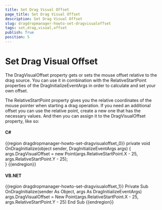 ```yaml
---
title: Set Drag Visual Offset
page_title: Set Drag Visual Offset
description: Set Drag Visual Offset
slug: dragdropmanager-howto-set-dragvisualoffset
tags: set,drag,visual,offset
publish: True
position: 5
---
```


# Set Drag Visual Offset



The DragVisualOffset property gets or sets the mouse offset relative to the drag source. You can use it in combination with the RelativeStartPoint properties of the DragInitializeEventArgs in order to calculate and set your own offset.

The RelativeStartPoint property gives you the relative coordinates of the mouse pointer when starting a drag operation. If you need an additional offset you can use the relative point, create a new one that has the necessary values. And then you can assign it to the DragVisualOffset property, like so: 

#### __C#__

{{region dragdropmanager-howto-set-dragvisualoffset_0}}
	    private void OnDragInitialize(object sender, DragInitializeEventArgs args)
	          {     
	              args.DragVisualOffset = new Point(args.RelativeStartPoint.X - 25, args.RelativeStartPoint.Y - 25);              
	          }
	{{endregion}}



#### __VB.NET__

{{region dragdropmanager-howto-set-dragvisualoffset_1}}
	    Private Sub OnDragInitialize(sender As Object, args As DragInitializeEventArgs)
	        args.DragVisualOffset = New Point(args.RelativeStartPoint.X - 25, args.RelativeStartPoint.Y - 25)
	    End Sub
	{{endregion}}


